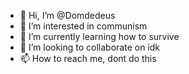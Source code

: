 - 👋 Hi, I’m @Domdedeus
- 👀 I’m interested in communism
- 🌱 I’m currently learning how to survive
- 💞️ I’m looking to collaborate on idk
- 📫 How to reach me, dont do this 

<!---
Domdedeus/Domdedeus is a ✨ special ✨ repository because its `README.md` (this file) appears on your GitHub profile.
You can click the Preview link to take a look at your changes.
--->
